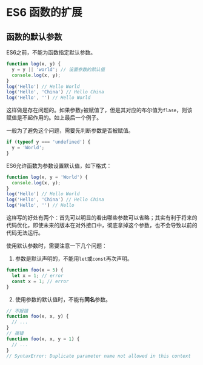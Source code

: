 # ES6 函数的扩展

## 函数的默认参数
ES6之前，不能为函数指定默认参数。
```javascript
function log(x, y) {
  y = y || 'world'; // 设置参数的默认值
  console.log(x, y);
}
log('Hello') // Hello World
log('Hello', 'China') // Hello China
log('Hello', '') // Hello World
```
这样做是存在问题的。如果参数`y`被赋值了，但是其对应的布尔值为`flase`，则该赋值是不起作用的。如上最后一个例子。

一般为了避免这个问题，需要先判断参数是否被赋值。

```javascript
if (typeof y === 'undefined') {
  y = 'World';
} 
```

ES6允许函数为参数设置默认值，如下格式：

```javascript
function log(x, y = 'World') {
  console.log(x, y);
}
log('Hello') // Hello World
log('Hello', 'China') // Hello China
log('Hello', '') // Hello
```
这样写的好处有两个：首先可以明显的看出哪些参数可以省略；其实有利于将来的代码优化，即使未来的版本在对外接口中，彻底拿掉这个参数，也不会导致以前的代码无法运行。

使用默认参数时，需要注意一下几个问题：

1. 参数是默认声明的，不能用`let`或`const`再次声明。
```javascript
function foo(x = 5) {
  let x = 1; // error
  const x = 1; // error
}
```
2. 使用参数的默认值时，不能有**同名**参数。
```javascript
// 不报错
function foo(x, x, y) {
  // ...
}
// 报错
function foo(x, x, y = 1) {
  // ...
}
// SyntaxError: Duplicate parameter name not allowed in this context
```
